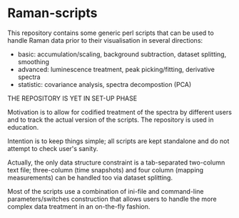 # Raman-scripts

This repository contains some generic perl scripts that can be used to handle Raman data prior to their visualisation in several directions:
   
   - basic: accumulation/scaling, background subtraction, dataset splitting, smoothing
   - advanced: luminescence treatment, peak picking/fitting, derivative spectra
   - statistic: covariance analysis, spectra decompostion (PCA)
   
 THE REPOSITORY IS YET IN SET-UP PHASE

Motivation is to allow for codified treatment of the spectra by different users and to track the actual version of the scripts.
The repository is used in education.

Intention is to keep things simple; all scripts are kept standalone and do not attempt to check user's sanity.

Actually, the only data structure constraint is a tab-separated two-column text file; three-column (time snapshots) and four column (mapping measurements) can be handled too via dataset splitting.

Most of the scripts use a combination of ini-file and command-line parameters/switches construction that allows users to handle the more complex data treatment in an on-the-fly fashion. 
